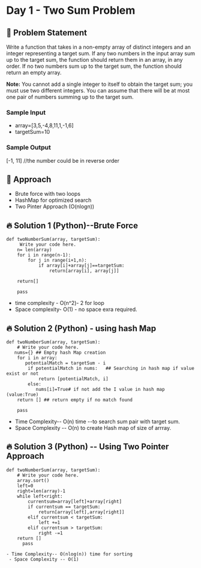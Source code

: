 # Day 1 - Two Sum Problem

## 📜 Problem Statement
Write a function that takes in a non-empty array of distinct integers and an integer representing a target sum. If any two numbers in the input array sum up to the target sum, the function should return them in an array, in any order.
If no two numbers sum up to the target sum, the function should return an empty array.

**Note:**
You cannot add a single integer to itself to obtain the target sum; you must use two different integers.
You can assume that there will be at most one pair of numbers summing up to the target sum.


### Sample Input
- array=[3,5,-4,8,11,1,-1,6]
- targetSum=10
### Sample Output
[-1, 11] //the number could be in reverse order


## 🧠 Approach
- Brute force with two loops 
- HashMap for optimized search 
- Two Pinter Approach (O(nlogn)) 

## 🔥 Solution 1 (Python)--Brute Force
```
def twoNumberSum(array, targetSum):
     Write your code here.
    n= len(array)
    for i in range(n-1):
        for j in range(i+1,n):
            if array[i]+array[j]==targetSum:
                return[array[i], array[j]]

    return[]
        
    pass
```
- time complexity - O(n^2)- 2 for loop
- Space complexity- O(1) - no space exra required.
    
## 🔥 Solution 2 (Python) - using hash Map
```
def twoNumberSum(array, targetSum):
    # Write your code here.
   nums={} ## Empty hash Map creation 
    for i in array:
       potentialMatch = targetSum - i
        if potentialMatch in nums:   ## Searching in hash map if value exist or not 
            return [potentialMatch, i]
        else:
           nums[i]=True# if not add the I value in hash map (value:True)
    return [] ## return empty if no match found
    
    pass
```
   - Time Complexity-- O(n) time --to search sum pair with target sum.
   - Space Complexity -- O(n) to create Hash map of size of arrray.
    

 ## 🔥 Solution 3 (Python) -- Using Two Pointer Approach
```
def twoNumberSum(array, targetSum):
    # Write your code here.
    array.sort()
    left=0
    right=len(array)-1
    while left<right:
        currentsum=array[left]+array[right]
        if currentsum == targetSum:
            return[array[left],array[right]]
        elif currentsum < targetSum:
            left +=1
        elif currentsum > targetSum:
            right -=1
    return []
      pass
```
      
    - Time Complexity-- O(nlog(n)) time for sorting
     - Space Complexity -- O(1) 

